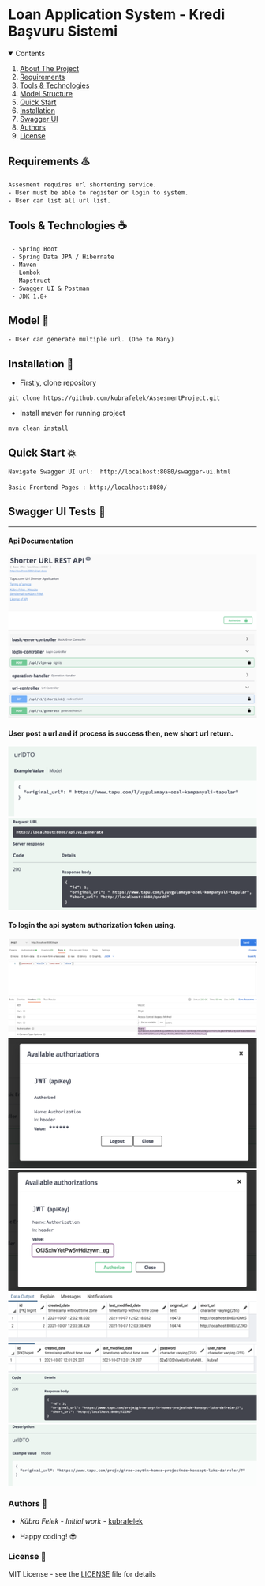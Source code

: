 # Loan Application System - Kredi Başvuru Sistemi

<details open="open">
  <summary>Contents</summary>
  <ol>
    <li><a href="#about-the-project">About The Project</a></li>
    <li><a href="#requirements">Requirements</a></li>
    <li><a href="#tools-and-technologies">Tools & Technologies</a></li>
    <li><a href="#model-structure">Model Structure</a></li>
    <li> <a href="#quick-start">Quick Start</a> </li>
    <li><a href="#installation">Installation</a></li>
    <li><a href="#swagger-ui">Swagger UI</a>
    <li><a href="#authors">Authors</a></li>
    <li><a href="#license">License</a></li>
  </ol>
</details>

## Requirements ♨️

    Assesment requires url shortening service.
    - User must be able to register or login to system.
    - User can list all url list.

## Tools & Technologies ☕

     - Spring Boot
     - Spring Data JPA / Hibernate
     - Maven
     - Lombok
     - Mapstruct
     - Swagger UI & Postman
     - JDK 1.8+   

## Model 🌈
    - User can generate multiple url. (One to Many)

## Installation 🔧

- Firstly, clone repository

```
git clone https://github.com/kubrafelek/AssesmentProject.git 
```

- Install maven for running project

```
mvn clean install
```

## Quick Start 💥

```
Navigate Swagger UI url:  http://localhost:8080/swagger-ui.html

Basic Frontend Pages : http://localhost:8080/ 
```

## Swagger UI Tests 🎉

---

#### Api Documentation
![](ss/a.png)

#### User post a url and if process is success then, new short url return.
![](ss/b.png)
![](ss/c.png)

#### To login the api system authorization token using.
![](ss/d.png)
![](ss/e.png)
![](ss/f.png)
![](ss/g.png)
![](ss/h.png)
![](ss/k.png)
![](ss/l.png)


### Authors 📕

* *Kübra Felek* - *Initial work* - [kubrafelek](https://github.com/kubrafelek)

* Happy coding! 😎

### License 📜

MIT License - see the [LICENSE](LICENSE) file for details